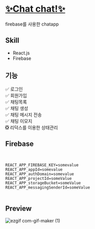 # [✨Chat chat!✨](https://minjoopark-99.github.io/firebase_chatapp)  
firebase를 사용한 chatapp 

## Skill  
- React.js
- Firebase
  
## 기능  
✅ 로그인  
✅ 회원가입  
✅ 채팅목록  
✅ 채팅 생성  
✅ 채팅 메시지 전송  
✅ 채팅 이모지    
❎ 리덕스를 이용한 상태관리  

## Firebase  
<pre>  
<code>  
REACT_APP_FIREBASE_KEY=somevalue  
REACT_APP_appId=somevalue  
REACT_APP_authDomain=somevalue  
REACT_APP_projectId=someValue  
REACT_APP_storageBucket=someValue  
REACT_APP_messagingSenderId=someValue  
</code>  
</pre>  

## Preview  
![ezgif com-gif-maker (1)](https://user-images.githubusercontent.com/62490238/120772807-a708ce00-c55b-11eb-8ad3-82eb8c6b0602.gif)  

